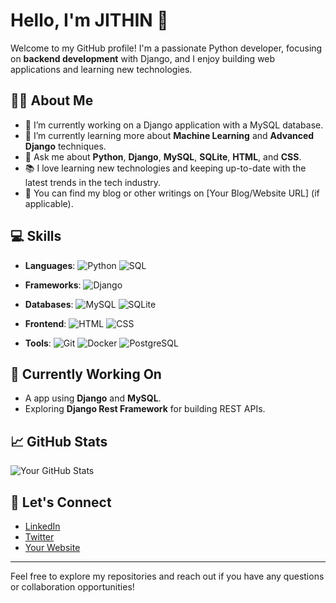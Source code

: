 # Hello, I'm JITHIN 👋

Welcome to my GitHub profile! I'm a passionate Python developer, focusing on **backend development** with Django, and I enjoy building web applications and learning new technologies.

## 🧑‍💻 About Me

- 🔭 I’m currently working on a Django application with a MySQL database.
- 🌱 I’m currently learning more about **Machine Learning** and **Advanced Django** techniques.
- 💬 Ask me about **Python**, **Django**, **MySQL**, **SQLite**, **HTML**, and **CSS**.
- 📚 I love learning new technologies and keeping up-to-date with the latest trends in the tech industry.
- 📝 You can find my blog or other writings on [Your Blog/Website URL] (if applicable).

## 💻 Skills

- **Languages**: 
  ![Python](https://img.shields.io/badge/Python-3776AB?style=for-the-badge&logo=python&logoColor=white) 
  ![SQL](https://img.shields.io/badge/SQL-003B57?style=for-the-badge&logo=postgresql&logoColor=white)
  
- **Frameworks**: 
  ![Django](https://img.shields.io/badge/Django-092E20?style=for-the-badge&logo=django&logoColor=white) 

- **Databases**: 
  ![MySQL](https://img.shields.io/badge/MySQL-00758F?style=for-the-badge&logo=mysql&logoColor=white) 
  ![SQLite](https://img.shields.io/badge/SQLite-003B57?style=for-the-badge&logo=sqlite&logoColor=white)

- **Frontend**: 
  ![HTML](https://img.shields.io/badge/HTML5-E34F26?style=for-the-badge&logo=html5&logoColor=white) 
  ![CSS](https://img.shields.io/badge/CSS3-1572B6?style=for-the-badge&logo=css3&logoColor=white)

- **Tools**:
  ![Git](https://img.shields.io/badge/Git-F05032?style=for-the-badge&logo=git&logoColor=white) 
  ![Docker](https://img.shields.io/badge/Docker-2496ED?style=for-the-badge&logo=docker&logoColor=white) 
  ![PostgreSQL](https://img.shields.io/badge/PostgreSQL-336791?style=for-the-badge&logo=postgresql&logoColor=white)

## 🌱 Currently Working On

- A app using **Django** and **MySQL**.
- Exploring **Django Rest Framework** for building REST APIs.

## 📈 GitHub Stats

![Your GitHub Stats](https://github-readme-stats.vercel.app/api?username=your-github-username&show_icons=true&hide_title=true&count_private=true&theme=tokyonight)

## 🤝 Let's Connect

- [LinkedIn](https://www.linkedin.com/in/your-profile)
- [Twitter](https://twitter.com/your-twitter)
- [Your Website](https://www.yourwebsite.com)

---

Feel free to explore my repositories and reach out if you have any questions or collaboration opportunities!
